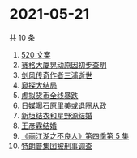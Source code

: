 # 2021-05-21

共 10 条

<!-- BEGIN -->
<!-- 最后更新时间 Fri May 21 2021 04:06:17 GMT+0800 (China Standard Time) -->

1. [520 文案](https://www.zhihu.com/search?q=520文案)
2. [赛格大厦晃动原因初步查明](https://www.zhihu.com/search?q=赛格大厦)
3. [剑风传奇作者三浦逝世](https://www.zhihu.com/search?q=剑风传奇)
4. [窥探大结局](https://www.zhihu.com/search?q=窥探)
5. [虚拟货币全线暴跌](https://www.zhihu.com/search?q=币圈崩盘)
6. [日媒曝石原里美或退圈从政](https://www.zhihu.com/search?q=石原里美)
7. [新垣结衣和星野源结婚](https://www.zhihu.com/search?q=新垣结衣结婚)
8. [王彦霖结婚](https://www.zhihu.com/search?q=王彦霖)
9. [《画江湖之不良人》第四季第 5 集](https://www.zhihu.com/search?q=画江湖之不良人第四季)
10. [特朗普集团被刑事调查](https://www.zhihu.com/search?q=特朗普)

<!-- END -->
